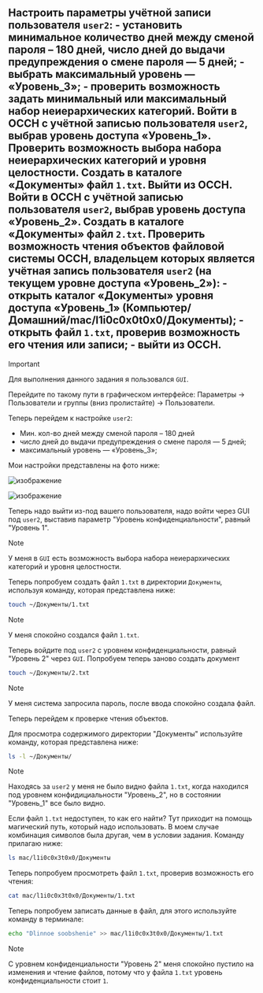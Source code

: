 ## Настроить параметры учётной записи пользователя `user2`: - установить минимальное количество дней между сменой пароля – 180 дней, число дней до выдачи предупреждения о смене пароля — 5 дней; - выбрать максимальный уровень — «Уровень_3»; - проверить возможность задать минимальный или максимальный набор неиерархических категорий. Войти в ОССН с учётной записью пользователя `user2`, выбрав уровень доступа «Уровень_1». Проверить возможность выбора набора неиерархических категорий и уровня целостности. Создать в каталоге «Документы» файл `1.txt`. Выйти из ОССН. Войти в ОССН с учётной записью пользователя `user2`, выбрав уровень доступа «Уровень_2». Создать в каталоге «Документы» файл `2.txt`. Проверить возможность чтения объектов файловой системы ОССН, владельцем которых является учётная запись пользователя `user2` (на текущем уровне доступа «Уровень_2»): - открыть каталог «Документы» уровня доступа «Уровень_1» (Компьютер/Домашний/mac/l1i0c0x0t0x0/Документы); - открыть файл `1.txt`, проверив возможность его чтения или записи; - выйти из ОССН.

> [!IMPORTANT]
> Для выполнения данного задания я пользовался `GUI`. 

Перейдите по такому пути в графическом интерфейсе: Параметры -> Пользователи и группы (вниз пролистайте) -> Пользователи. 

Теперь перейдем к настройке `user2`:
- Мин. кол-во дней между сменой пароля – 180 дней
- число дней до выдачи предупреждения о смене пароля — 5 дней;
- максимальный уровень — «Уровень_3»;

Мои настройки представлены на фото ниже:

![изображение](https://github.com/user-attachments/assets/c851e5cb-707e-4acd-a1dc-4d8f61cd5682)

![изображение](https://github.com/user-attachments/assets/a9a43c06-2504-4d85-a3a3-792b07f2841c)

Теперь надо выйти из-под вашего пользователя, надо войти через GUI под `user2`, выставив параметр "Уровень конфиденциальности", равный "Уровень 1".  

> [!NOTE]
> У меня в `GUI` есть возможность выбора набора неиерархических категорий и уровня целостности.

Теперь попробуем создать файл `1.txt` в директории `Документы`, используя команду, которая представлена ниже:

```bash
touch ~/Документы/1.txt
```

> [!NOTE]
> У меня спокойно создался файл `1.txt`. 

Теперь войдите под `user2` с уровнем конфиденциальности, равный "Уровень 2" через `GUI`. Попробуем теперь заново создать документ 

```bash
touch ~/Документы/2.txt
```

> [!NOTE]
> У меня система запросила пароль, после ввода спокойно создала файл. 

Теперь перейдем к проверке чтения объектов. 

Для просмотра содержимого директории "Документы" используйте команду, которая представлена ниже:

```bash
ls -l ~/Документы/
```

> [!NOTE]
> Находясь за `user2` у меня не было видно файла `1.txt`, когда находился под уровнем конфидициальности "Уровень_2", но в состоянии "Уровень_1" все было видно. 

Если файл `1.txt` недоступен, то как его найти? Тут приходит на помощь магический путь, который надо использовать. В моем случае комбинация символов была другая, чем в условии задания. 
Команду прилагаю ниже: 

```bash
ls mac/l1i0c0x3t0x0/Документы
```

Теперь попробуем просмотреть файл `1.txt`, проверив возможность его чтения:

```bash
cat mac/l1i0c0x3t0x0/Документы/1.txt
```

Теперь попробуем записать данные в файл, для этого используйте команду в терминале:

```bash
echo "Dlinnoe soobshenie" >> mac/l1i0c0x3t0x0/Документы/1.txt
```

> [!NOTE]
> С уровнем конфиденциальности "Уровень 2" меня спокойно пустило на изменения и чтение файлов, потому что у файла `1.txt` уровень конфиденциальности стоит `1`. 
